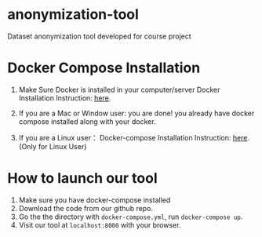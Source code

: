# anonymization-tool
Dataset anonymization tool developed for course project

# Docker Compose Installation
1. Make Sure Docker is installed in your computer/server 
Docker Installation Instruction: [here](https://docs.docker.com/engine/installation/).

2. If you are a Mac or Window user:
you are done! you already have docker compose installed along with your docker.

3. If you are a Linux user：
Docker-compose Installation Instruction: [here](https://docs.docker.com/compose/install/). (Only for Linux User)

# How to launch our tool
1. Make sure you have docker-compose installed
2. Download the code from our github repo.
3. Go the the directory with `docker-compose.yml`, run `docker-compose up`.
4. Visit our tool at `localhost:8000` with your browser.
